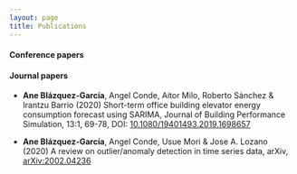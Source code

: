 ```yaml
---
layout: page
title: Publications
---
```


<!-- You can also browse my <a href="https://scholar.google.com/citations?hl=en&user=eiqVLC0AAAAJ" target="_blank">Google Scholar profile</a>.
<br /> -->

<!-- 
#### Preprints
- Yingwei Li, Song Bai, **Yuyin Zhou**, Cihang Xie, Zhishuai Zhang, Alan L. Yuille, "Learning Transferable Adversarial Examples via Ghost Networks", Arxiv ([PDF](https://arxiv.org/pdf/1812.03413.pdf))
- Song Bai, Yingwei Li, **Yuyin Zhou**, Qizhu Li, Philip HS Torr, "Adversarial Metric Attack for Person Re-identification", Arxiv ([PDF](https://arxiv.org/pdf/1901.10650.pdf))
-->

#### Conference papers
<!--
- Zhishuai Zhang, **Yuyin Zhou**, Wei Shen, Elliot K Fishman, Alan L Yuille, "Lesion Detection by Efficiently Bridging 3D Context", Machine Learning in Medical Imaging (MLMI, **Oral**) Workshop of MICCAI, 2019.
- **Yuyin Zhou**, David Dreizin, Yingwei Li, Zhishuai Zhang, Yan Wang, Alan L Yuille, "Multi-Scale Attentional Network for
Multi-Focal Segmentation of Active Bleed after Pelvic Fractures", Machine Learning in Medical Imaging (MLMI) Workshop of MICCAI, 2019. ([PDF](https://arxiv.org/pdf/1906.09540.pdf))
- Fengze Liu, **Yuyin Zhou**, Elliot K Fishman, Alan L Yuille, "FusionNet: Incorporating Shape and Texture for Abnormality Detection in 3D Abdominal CT Scans", Machine Learning in Medical Imaging (MLMI) Workshop of MICCAI, 2019. ([PDF](https://arxiv.org/pdf/1908.07654.pdf))
- **Yuyin Zhou**, Yingwei Li, Zhishuai Zhang, Yan Wang, Angtian Wang, Elliot K Fishman, Alan L Yuille, Seyoun Park, "Hyper-Pairing Network for Multi-Phase Pancreatic Ductal Adenocarcinoma Segmentation", International Conference on Medical Image Computing and Computer Assisted Intervention (MICCAI) 2019 ([PDF](https://arxiv.org/pdf/1909.00906.pdf))
-->

#### Journal papers

- **Ane Blázquez-García**, Angel Conde, Aitor Milo, Roberto Sánchez & Irantzu
Barrio (2020) Short-term office building elevator energy consumption forecast using SARIMA,
Journal of Building Performance Simulation, 13:1, 69-78, DOI: [10.1080/19401493.2019.1698657](https://www.tandfonline.com/doi/full/10.1080/19401493.2019.1698657)

- **Ane Blázquez-García**, Angel Conde, Usue Mori & Jose A. Lozano (2020) A review on outlier/anomaly detection in time series data,
arXiv, [arXiv:2002.04236](https://arxiv.org/abs/2002.04236)

